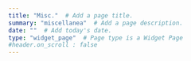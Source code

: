 ```yaml
---
title: "Misc."  # Add a page title.
summary: "miscellanea"  # Add a page description.
date: ""  # Add today's date.
type: "widget_page"  # Page type is a Widget Page
#header.on_scroll : false
---
```

